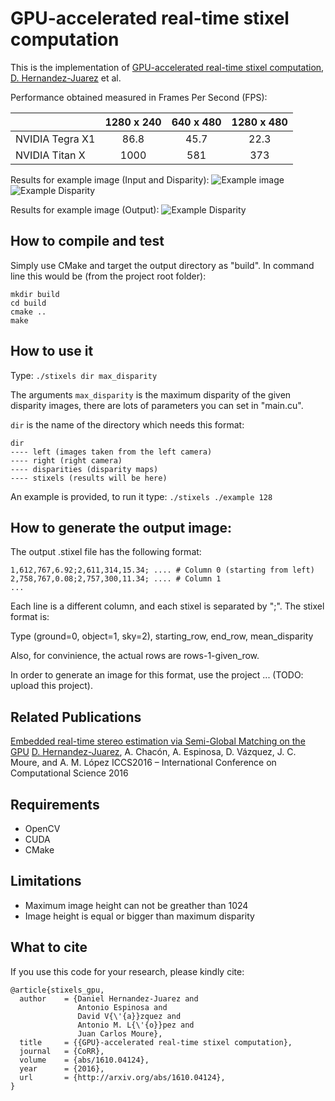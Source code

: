 # GPU-accelerated real-time stixel computation

This is the implementation of [GPU-accelerated real-time stixel computation](https://arxiv.org/abs/1610.04124), [D. Hernandez-Juarez](http://www.cvc.uab.es/people/dhernandez/) et al.

Performance obtained measured in Frames Per Second (FPS):

|                 | 1280 x 240    |   640 x 480   |   1280 x 480    |
| -------------   |:-------------:|:-------------:|:---------------:|
| NVIDIA Tegra X1 | 86.8          |    45.7       |     22.3        |
| NVIDIA Titan X  | 1000          |     581       |     373         |

Results for example image (Input and Disparity):
![Example image](https://raw.githubusercontent.com/dhernandez0/stixels/master/example/left/ap_000_29-02-2016_09-00-09_000002.png "Example image")
![Example Disparity](https://raw.githubusercontent.com/dhernandez0/stixels/master/example/disparities/ap_000_29-02-2016_09-00-09_000002.png "Example disparity")

Results for example image (Output):
![Example Disparity](https://raw.githubusercontent.com/dhernandez0/stixels/master/example/stixelsim/ap_000_29-02-2016_09-00-09_000002.png "Example output")

## How to compile and test

Simply use CMake and target the output directory as "build". In command line this would be (from the project root folder):

```
mkdir build
cd build
cmake ..
make
```

## How to use it

Type: `./stixels dir max_disparity`

The arguments `max_disparity` is the maximum disparity of the given disparity images, there are lots of parameters you can set in "main.cu".

`dir` is the name of the directory which needs this format:

```
dir
---- left (images taken from the left camera)
---- right (right camera)
---- disparities (disparity maps)
---- stixels (results will be here)
```

An example is provided, to run it type: `./stixels ./example 128`

## How to generate the output image:

The output .stixel file has the following format:

```
1,612,767,6.92;2,611,314,15.34; .... # Column 0 (starting from left)
2,758,767,0.08;2,757,300,11.34; .... # Column 1
...
```

Each line is a different column, and each stixel is separated by ";". The stixel format is:

Type (ground=0, object=1, sky=2), starting_row, end_row, mean_disparity

Also, for convinience, the actual rows are rows-1-given_row.

In order to generate an image for this format, use the project ... (TODO: upload this project).

## Related Publications

[Embedded real-time stereo estimation via Semi-Global Matching on the GPU](http://www.sciencedirect.com/science/article/pii/S1877050916306561)
[D. Hernandez-Juarez](http://www.cvc.uab.es/people/dhernandez/), A. Chacón, A. Espinosa, D. Vázquez, J. C. Moure, and A. M. López
ICCS2016 – International Conference on Computational Science 2016

## Requirements

- OpenCV
- CUDA
- CMake

## Limitations

- Maximum image height can not be greather than 1024
- Image height is equal or bigger than maximum disparity

## What to cite

If you use this code for your research, please kindly cite:

```
@article{stixels_gpu,
  author    = {Daniel Hernandez-Juarez and
               Antonio Espinosa and
               David V{\'{a}}zquez and
               Antonio M. L{\'{o}}pez and
               Juan Carlos Moure},
  title     = {{GPU}-accelerated real-time stixel computation},
  journal   = {CoRR},
  volume    = {abs/1610.04124},
  year      = {2016},
  url       = {http://arxiv.org/abs/1610.04124},
}

```
